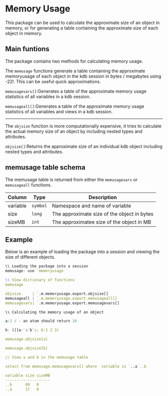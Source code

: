 # Memory Usage
This package can be used to calculate the approximate size of an object in memory, or for generating a table containing the approximate size of each object in memory.

## Main funtions
The package contains two methods for calculating memory usage. 

The `memusage` functions generate a table containing the approximate memoryusage of each object in the kdb session in bytes / megabytes using -22!. This can be useful quick approximations. 

`memusagevars[]`:Generates a table of the approximate memory usage statistics of all variables in a kdb session.

`memusageall[]`:Generates a table of the approximate memory usage statistics of all variables and views in a kdb session.

----

The `objsize` function is more computationally expensive, it tries to calculate the actual memory size of an object by including nested types and attributes.

`objsize[]`:Returns the approximate size of an individual kdb object including nested types and attributes.

## memusage table schema
The memusage table is returned from either the `memusagevars` or `memusageall` functions.

| Column   | Type        | Description                                 |
|----------|-------------|---------------------------------------------|
| variable | `symbol`    | Namespace and name of variable              |
| size     | `long`      | The approximate size of the object in bytes |
| sizeMB   | `int`       | The approximatee size of the object in MB   | 

## Example
Below is an example of loading the package into a session and viewing the size of different objects.

```q
\\ Loading the package into a session
memusage: use `memoryusage

\\ View dictionary of functions
memusage

objsize     | `.m.memoryusage.export.objsize[]
memusageall | `.m.memoryusage.export.memusageall[]
memusagevars| `.m.memoryusage.export.memusagevars[]

\\ Calculating the memory usage of an object

a:1 / - an atom should return 16

b: ([]a:`a`b`c; b:1 2 3)

memusage.objsize[a]

memusage.objsize[b]

// View a and b in the memusage table

select from memusage.memusagevars[] where  variable in `..a`..b

variable size sizeMB
--------------------
..b      69   0
..a      17   0

```